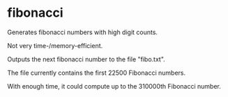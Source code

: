 # fibonacci
Generates fibonacci numbers with high digit counts.

Not very time-/memory-efficient.

Outputs the next fibonacci number to the file "fibo.txt".

The file currently contains the first 22500 Fibonacci numbers.

With enough time, it could compute up to the 310000th Fibonacci number.
